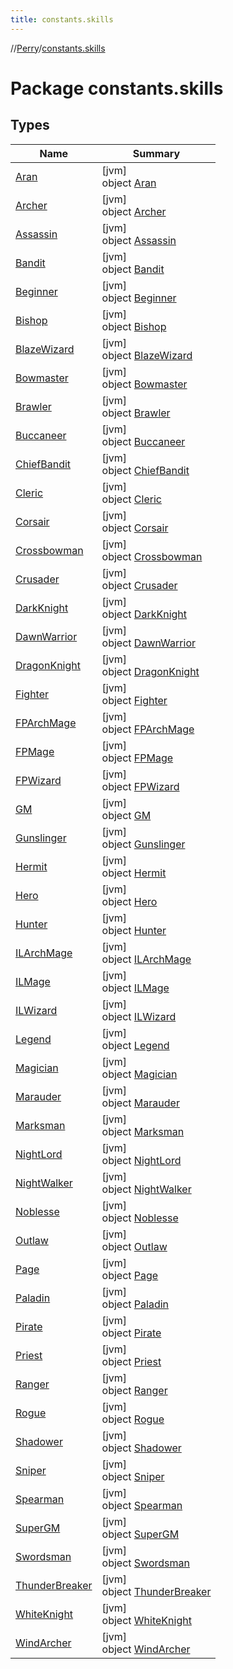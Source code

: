 ```yaml
---
title: constants.skills
---
```

//[Perry](../../index.html)/[constants.skills](index.html)



# Package constants.skills



## Types


| Name | Summary |
|---|---|
| [Aran](-aran/index.html) | [jvm]<br>object [Aran](-aran/index.html) |
| [Archer](-archer/index.html) | [jvm]<br>object [Archer](-archer/index.html) |
| [Assassin](-assassin/index.html) | [jvm]<br>object [Assassin](-assassin/index.html) |
| [Bandit](-bandit/index.html) | [jvm]<br>object [Bandit](-bandit/index.html) |
| [Beginner](-beginner/index.html) | [jvm]<br>object [Beginner](-beginner/index.html) |
| [Bishop](-bishop/index.html) | [jvm]<br>object [Bishop](-bishop/index.html) |
| [BlazeWizard](-blaze-wizard/index.html) | [jvm]<br>object [BlazeWizard](-blaze-wizard/index.html) |
| [Bowmaster](-bowmaster/index.html) | [jvm]<br>object [Bowmaster](-bowmaster/index.html) |
| [Brawler](-brawler/index.html) | [jvm]<br>object [Brawler](-brawler/index.html) |
| [Buccaneer](-buccaneer/index.html) | [jvm]<br>object [Buccaneer](-buccaneer/index.html) |
| [ChiefBandit](-chief-bandit/index.html) | [jvm]<br>object [ChiefBandit](-chief-bandit/index.html) |
| [Cleric](-cleric/index.html) | [jvm]<br>object [Cleric](-cleric/index.html) |
| [Corsair](-corsair/index.html) | [jvm]<br>object [Corsair](-corsair/index.html) |
| [Crossbowman](-crossbowman/index.html) | [jvm]<br>object [Crossbowman](-crossbowman/index.html) |
| [Crusader](-crusader/index.html) | [jvm]<br>object [Crusader](-crusader/index.html) |
| [DarkKnight](-dark-knight/index.html) | [jvm]<br>object [DarkKnight](-dark-knight/index.html) |
| [DawnWarrior](-dawn-warrior/index.html) | [jvm]<br>object [DawnWarrior](-dawn-warrior/index.html) |
| [DragonKnight](-dragon-knight/index.html) | [jvm]<br>object [DragonKnight](-dragon-knight/index.html) |
| [Fighter](-fighter/index.html) | [jvm]<br>object [Fighter](-fighter/index.html) |
| [FPArchMage](-f-p-arch-mage/index.html) | [jvm]<br>object [FPArchMage](-f-p-arch-mage/index.html) |
| [FPMage](-f-p-mage/index.html) | [jvm]<br>object [FPMage](-f-p-mage/index.html) |
| [FPWizard](-f-p-wizard/index.html) | [jvm]<br>object [FPWizard](-f-p-wizard/index.html) |
| [GM](-g-m/index.html) | [jvm]<br>object [GM](-g-m/index.html) |
| [Gunslinger](-gunslinger/index.html) | [jvm]<br>object [Gunslinger](-gunslinger/index.html) |
| [Hermit](-hermit/index.html) | [jvm]<br>object [Hermit](-hermit/index.html) |
| [Hero](-hero/index.html) | [jvm]<br>object [Hero](-hero/index.html) |
| [Hunter](-hunter/index.html) | [jvm]<br>object [Hunter](-hunter/index.html) |
| [ILArchMage](-i-l-arch-mage/index.html) | [jvm]<br>object [ILArchMage](-i-l-arch-mage/index.html) |
| [ILMage](-i-l-mage/index.html) | [jvm]<br>object [ILMage](-i-l-mage/index.html) |
| [ILWizard](-i-l-wizard/index.html) | [jvm]<br>object [ILWizard](-i-l-wizard/index.html) |
| [Legend](-legend/index.html) | [jvm]<br>object [Legend](-legend/index.html) |
| [Magician](-magician/index.html) | [jvm]<br>object [Magician](-magician/index.html) |
| [Marauder](-marauder/index.html) | [jvm]<br>object [Marauder](-marauder/index.html) |
| [Marksman](-marksman/index.html) | [jvm]<br>object [Marksman](-marksman/index.html) |
| [NightLord](-night-lord/index.html) | [jvm]<br>object [NightLord](-night-lord/index.html) |
| [NightWalker](-night-walker/index.html) | [jvm]<br>object [NightWalker](-night-walker/index.html) |
| [Noblesse](-noblesse/index.html) | [jvm]<br>object [Noblesse](-noblesse/index.html) |
| [Outlaw](-outlaw/index.html) | [jvm]<br>object [Outlaw](-outlaw/index.html) |
| [Page](-page/index.html) | [jvm]<br>object [Page](-page/index.html) |
| [Paladin](-paladin/index.html) | [jvm]<br>object [Paladin](-paladin/index.html) |
| [Pirate](-pirate/index.html) | [jvm]<br>object [Pirate](-pirate/index.html) |
| [Priest](-priest/index.html) | [jvm]<br>object [Priest](-priest/index.html) |
| [Ranger](-ranger/index.html) | [jvm]<br>object [Ranger](-ranger/index.html) |
| [Rogue](-rogue/index.html) | [jvm]<br>object [Rogue](-rogue/index.html) |
| [Shadower](-shadower/index.html) | [jvm]<br>object [Shadower](-shadower/index.html) |
| [Sniper](-sniper/index.html) | [jvm]<br>object [Sniper](-sniper/index.html) |
| [Spearman](-spearman/index.html) | [jvm]<br>object [Spearman](-spearman/index.html) |
| [SuperGM](-super-g-m/index.html) | [jvm]<br>object [SuperGM](-super-g-m/index.html) |
| [Swordsman](-swordsman/index.html) | [jvm]<br>object [Swordsman](-swordsman/index.html) |
| [ThunderBreaker](-thunder-breaker/index.html) | [jvm]<br>object [ThunderBreaker](-thunder-breaker/index.html) |
| [WhiteKnight](-white-knight/index.html) | [jvm]<br>object [WhiteKnight](-white-knight/index.html) |
| [WindArcher](-wind-archer/index.html) | [jvm]<br>object [WindArcher](-wind-archer/index.html) |

